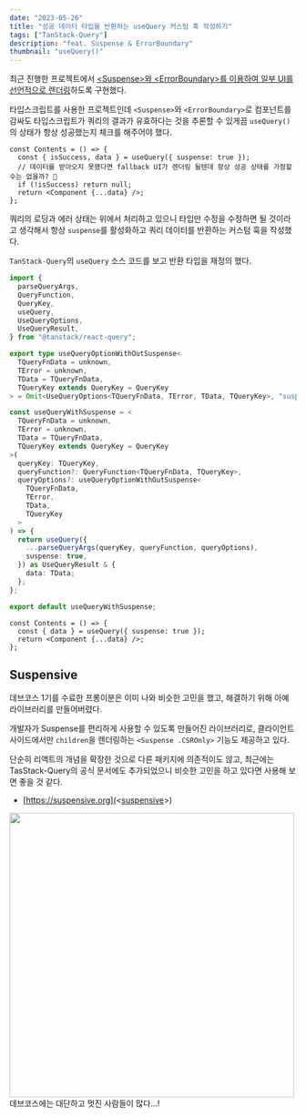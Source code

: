 ```yaml
---
date: "2023-05-26"
title: "성공 데이터 타입을 반환하는 useQuery 커스텀 훅 작성하기"
tags: ["TanStack-Query"]
description: "feat. Suspense & ErrorBoundary"
thumbnail: "useQuery()"
---
```


최근 진행한 프로젝트에서 [\<Suspense>와 \<ErrorBoundary>를 이용하여 일부 UI를 선언적으로 렌더링](/post/20230419-fetching-data-declartively)하도록 구현했다.

타입스크립트를 사용한 프로젝트인데 `<Suspense>`와 `<ErrorBoundary>`로 컴포넌트를 감싸도 타입스크립트가 쿼리의 결과가 유효하다는 것을 추론할 수 있게끔 `useQuery()`의 상태가 항상 성공했는지 체크를 해주어야 했다.

```tsx
const Contents = () => {
  const { isSuccess, data } = useQuery({ suspense: true });
  // 데이터를 받아오지 못했다면 fallback UI가 렌더링 될텐데 항상 성공 상태를 가정할 수는 없을까? 🤔
  if (!isSuccess) return null;
  return <Component {...data} />;
};
```

쿼리의 로딩과 에러 상태는 위에서 처리하고 있으니 타입만 수정을 수정하면 될 것이라고 생각해서 항상 `suspense`를 활성화하고 쿼리 데이터를 반환하는 커스텀 훅을 작성했다.

`TanStack-Query`의 `useQuery` 소스 코드를 보고 반환 타입을 재정의 했다.

```ts
import {
  parseQueryArgs,
  QueryFunction,
  QueryKey,
  useQuery,
  UseQueryOptions,
  UseQueryResult,
} from "@tanstack/react-query";

export type useQueryOptionWithOutSuspense<
  TQueryFnData = unknown,
  TError = unknown,
  TData = TQueryFnData,
  TQueryKey extends QueryKey = QueryKey
> = Omit<UseQueryOptions<TQueryFnData, TError, TData, TQueryKey>, "suspense">;

const useQueryWithSuspense = <
  TQueryFnData = unknown,
  TError = unknown,
  TData = TQueryFnData,
  TQueryKey extends QueryKey = QueryKey
>(
  queryKey: TQueryKey,
  queryFunction?: QueryFunction<TQueryFnData, TQueryKey>,
  queryOptions?: useQueryOptionWithOutSuspense<
    TQueryFnData,
    TError,
    TData,
    TQueryKey
  >
) => {
  return useQuery({
    ...parseQueryArgs(queryKey, queryFunction, queryOptions),
    suspense: true,
  }) as UseQueryResult & {
    data: TData;
  };
};

export default useQueryWithSuspense;
```

```tsx
const Contents = () => {
  const { data } = useQuery({ suspense: true });
  return <Component {...data} />;
};
```

## Suspensive

데브코스 1기를 수료한 프롱이분은 이미 나와 비슷한 고민을 했고, 해결하기 위해 아예 라이브러리를 만들어버렸다.

개발자가 Suspense를 편리하게 사용할 수 있도록 만들어진 라이브러리로, 클라이언트 사이드에서만 `children`을 렌더링하는 `<Suspense .CSROnly>` 기능도 제공하고 있다.

단순히 리액트의 개념을 확장한 것으로 다른 패키지에 의존적이도 않고, 최근에는 TasStack-Query의 공식 문서에도 추가되었으니 비슷한 고민을 하고 있다면 사용해 보면 좋을 것 같다.

- [https://suspensive.org](<[suspensive](https://suspensive.org)>)
<div>

<img src="/images/post/20230526-suspense-usequery-always-return-data/suspensive.png" width=500 />

<div class="text-center text-slate-500 italic text-sm">데브코스에는 대단하고 멋진 사람들이 많다...!</div>
</div>
